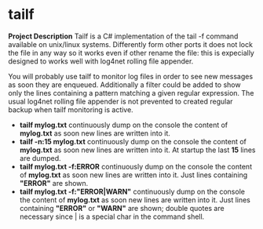 # tailf

**Project Description**
Tailf is a C# implementation of the tail -f command available on unix/linux systems. Differently form other ports it does not lock the file in any way so it works even if other rename the file: this is expecially designed to works well with log4net rolling file appender.

You will probably use tailf to monitor log files in order to see new messages as soon they are enqueued. Additionally a filter could be added to show only the lines containing a pattern matching a given regular expression. The usual log4net rolling file appender is not prevented to created regular backup when tailf monitoring is active.

* **tailf mylog.txt** continuously dump on the console the content of **mylog.txt** as soon new lines are written into it. 
* **tailf -n:15 mylog.txt** continuously dump on the console the content of **mylog.txt** as soon new lines are written into it. At startup the last **15** lines are dumped.
* **tailf  mylog.txt -f:ERROR** continuously dump on the console the content of **mylog.txt** as soon new lines are written into it. Just lines containing **"ERROR"** are shown.
* **tailf  mylog.txt -f:"ERROR|WARN"** continuously dump on the console the content of **mylog.txt** as soon new lines are written into it. Just lines containing **"ERROR"** or **"WARN"** are shown; double quotes are necessary since | is a special char in the command shell.
